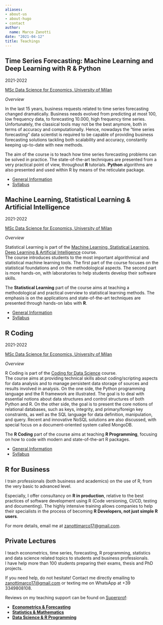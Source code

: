 ```yaml
---
aliases:
- about-us
- about-hugo
- contact
author:
  name: Marco Zanotti
date: "2021-04-12"
title: Teachings
---
```


## Time Series Forecasting: Machine Learning and Deep Learning with R & Python

2021-2022  

[MSc Data Science for Economics, University of Milan](https://dse.cdl.unimi.it/en)   

*Overview*
  
In the last 15 years, business requests related to time series forecasting changed 
dramatically. Business needs evolved from predicting at most 100, low frequency 
data, to forecasting 10.000, high frequency time series. Unfortunately, the 
classical tools may not be the best anymore, both in terms of accuracy and computationally.
Hence, nowadays the “time series forecasting” data scientist is required 
to be capable of providing business forecasting solutions tackling both scalability 
and accuracy, constantly keeping up-to-date with new methods.

The aim of the course is to teach how time series forecasting problems can be solved 
in practice. The state-of-the-art techniques are presented from a very practical 
point of view, throughout **R** tutorials. **Python** algorithms are also presented 
and used within R by means of the reticulate package.  

- [General Information](https://marcozanotti.github.io/tsforecasting-course/general-infos/tsf_description.html)  
- [Syllabus](https://marcozanotti.github.io/tsforecasting-course/general-infos/tsf_syllabus.html)  


## Machine Learning, Statistical Learning & Artificial Intelligence

2021-2022  

[MSc Data Science for Economics, University of Milan](https://dse.cdl.unimi.it/en)   

*Overview*
  
Statistical Learning 
is part of the [Machine Learning, Statistical Learning, Deep Learning & Artificial Intelligence](https://www.unimi.it/en/education/degree-programme-courses/2022/machine-learning-statistical-learning-deep-learning-and-artificial-intelligence)
course.  
The course introduces students to the most important algorithmical and 
statistical machine learning tools. The first part of the course focuses 
on the statistical foundations and on the methodological aspects. 
The second part is more hands-on, with laboratories to help students 
develop their software skills.

The **Statistical Learning** part of the course aims at teaching a
methodological and practical overview to statistical learning methods. 
The emphasis is on the applications and state-of-the-art techniques 
are presented through hands-on labs with **R**.  

-   [General Information](https://marcozanotti.github.io/statlearning-course/general-infos/statlearn_description.html)  
-   [Syllabus](https://marcozanotti.github.io/statlearning-course/general-infos/statlearn_syllabus.html)  


## R Coding

2021-2022

[MSc Data Science for Economics, University of Milan](https://dse.cdl.unimi.it/en)

*Overview*

R Coding is part of the [Coding for Data
Science](https://www.unimi.it/it/corsi/insegnamenti-dei-corsi-di-laurea/2022/coding-data-science-and-data-management)
course.  
The course aims at providing technical skills about coding/scripting
aspects for data analysis and to manage persistent data storage of
sources and results involved in analysis. On the one side, the Python
programming language and the R framework are illustrated. The goal is to
deal with essential notions about data structures and control structures
of both Python and R. On the other side, the goal is to present the core
notions of relational databases, such as keys, integrity, and
primary/foreign key constraints, as well as the SQL language for data
definition, manipulation, and query. Recent and innovative NoSQL
solutions are also discussed, with special focus on a document-oriented
system called MongoDB.

The **R Coding** part of the course aims at teaching **R Programming**,
focusing on how to code with modern and state-of-the-art R packages.

- [General Information](https://marcozanotti.github.io/rcoding-course/general-infos/rcod_description.html)  
- [Syllabus](https://marcozanotti.github.io/rcoding-course/general-infos/rcod_syllabus.html)   


## R for Business

I train professionals (both business and academics) on the use of R, from the 
very basic to advanced level.  

Especially, I offer consultancy on **R in production**, relative to the best 
practices of software development using R (Code versioning, CI/CD, testing and 
documenting). 
The highly intensive training allows companies to help their specialists in 
the process of becoming **R Developers, not just simple R users**.

For more details, email me at zanottimarco17@gmail.com.


## Private Lectures

I teach econometrics, time series, forecasting, R programming, statistics and 
data science related topics to students and business professionals.  
I have help more than 100 students preparing their exams, thesis and PhD projects.  

If you need help, do not hesitate! Contact me directly emailing to zanottimarco17@gmail.com or texting me on WhatsApp at +39 3349808108.

Reviews on my teaching support can be found on [Superprof](https://www.superprof.it/):  
- **[Econometrics & Forecasting](https://www.superprof.it/lezioni-econometria-time-series-forecasting-gretl-piu-anni-esperienza-analisi-dati-laureato-magistrale.html)**  
- **[Statistics & Mathematics](https://www.superprof.it/lezioni-matematica-statistica-piu-anni-esperienza-analisi-dati-laureato-magistrale-finanza-quantitativa.html)**  
- **[Data Science & R Programming](https://www.superprof.it/lezioni-data-science-machine-learning-programmazione-piu-anni-esperienza-analisi-dati-laureato-magistrale.html)**  
